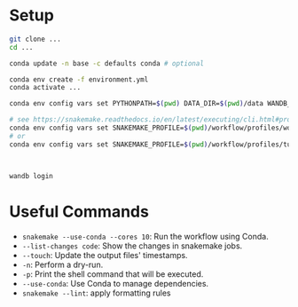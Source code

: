 # Setup
```bash
git clone ...
cd ...

conda update -n base -c defaults conda # optional

conda env create -f environment.yml
conda activate ...

conda env config vars set PYTHONPATH=$(pwd) DATA_DIR=$(pwd)/data WANDB_PROJECT=Cluster TEMP_DIR=/tmp/srmish/ MPLCONFIGDIR=/tmp/srmish/matplotlib

# see https://snakemake.readthedocs.io/en/latest/executing/cli.html#profiles
conda env config vars set SNAKEMAKE_PROFILE=$(pwd)/workflow/profiles/workstation # in case of local usage
# or
conda env config vars set SNAKEMAKE_PROFILE=$(pwd)/workflow/profiles/tuni-cluster # in case of slurm tuni cluster



wandb login
```



# Useful Commands

- `snakemake --use-conda --cores 10`: Run the workflow using Conda.
- `--list-changes code`: Show the changes in snakemake jobs.
- `--touch`: Update the output files' timestamps.
- `-n`: Perform a dry-run.
- `-p`: Print the shell command that will be executed.
- `--use-conda`: Use Conda to manage dependencies.
- `snakemake --lint`: apply formatting rules
